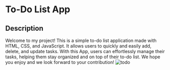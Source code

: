 # To-Do List App
## Description
Welcome to my project! This is a simple to-do list application made with HTML, CSS, and JavaScript. It allows users to quickly and easily add, delete, and update tasks. With this App, users can effortlessly manage their tasks, helping them stay organized and on top of their to-do list. We hope you enjoy and we look forward to your contribution!
![todo](https://github.com/naomit9/todoList-project/assets/144495516/7eb8ba32-05e4-42eb-85e0-60cd6eb883ab)






